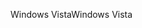 <span data-ttu-id="bb59d-101">Windows Vista</span><span class="sxs-lookup"><span data-stu-id="bb59d-101">Windows Vista</span></span>
